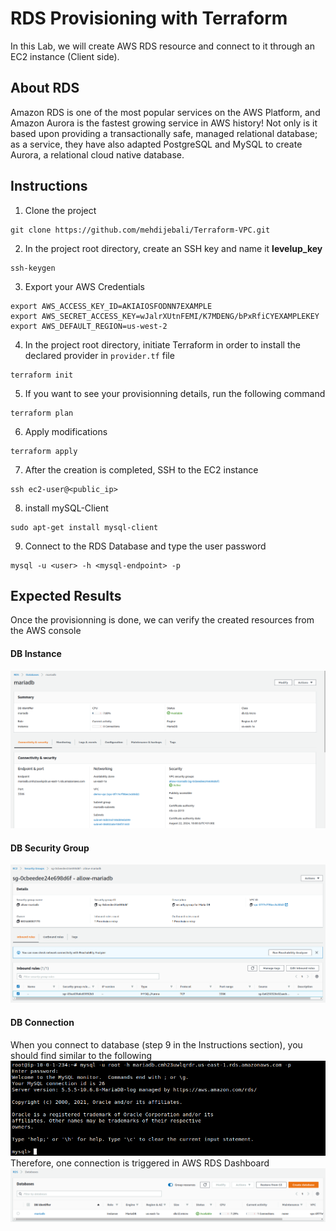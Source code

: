 # RDS Provisioning with Terraform
In this Lab, we will create AWS RDS resource and connect to it through an EC2 instance (Client side).
## About RDS 
Amazon RDS is one of the most popular services on the AWS Platform, and Amazon Aurora is the fastest growing service in AWS history! Not only is it based upon providing a transactionally safe, managed relational database; as a service, they have also adapted PostgreSQL and MySQL to create Aurora, a relational cloud native database.
## Instructions
1. Clone the project 
```
git clone https://github.com/mehdijebali/Terraform-VPC.git
```
2. In the project root directory, create an SSH key and name it **levelup_key**
```
ssh-keygen
``` 
3. Export your AWS Credentials
```
export AWS_ACCESS_KEY_ID=AKIAIOSFODNN7EXAMPLE
export AWS_SECRET_ACCESS_KEY=wJalrXUtnFEMI/K7MDENG/bPxRfiCYEXAMPLEKEY
export AWS_DEFAULT_REGION=us-west-2
```
4. In the project root directory, initiate Terraform in order to install the declared provider in `provider.tf` file
```
terraform init
```
5. If you want to see your provisionning details, run the following command
```
terraform plan
```
6. Apply modifications
```
terraform apply
```
7. After the creation is completed, SSH to the EC2 instance
```
ssh ec2-user@<public_ip>
```
8. install mySQL-Client
```
sudo apt-get install mysql-client
```
9. Connect to the RDS Database and type the user password
```
mysql -u <user> -h <mysql-endpoint> -p
```
## Expected Results
Once the provisionning is done, we can verify the created resources from the AWS console
#### DB Instance
![](./Lab_Results/db_instance.png)
#### DB Security Group
![](./Lab_Results/db_sg.png)
#### DB Connection
When you connect to database (step 9 in the Instructions section), you should find similar to the following
![](./Lab_Results/rds_connection.png)
Therefore, one connection is triggered in AWS RDS Dashboard 
![](./Lab_Results/one_connection.png)
